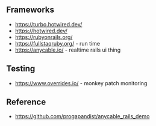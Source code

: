 ## Frameworks

- https://turbo.hotwired.dev/
- https://hotwired.dev/
- https://rubyonrails.org/
- https://fullstaqruby.org/ - run time
- https://anycable.io/ - realtime rails ui thing

## Testing

- https://www.overrides.io/ - monkey patch monitoring

## Reference 

- https://github.com/progapandist/anycable_rails_demo